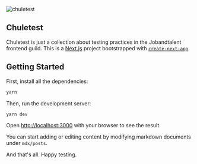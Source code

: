 ![chuletest](https://user-images.githubusercontent.com/1366843/116208346-20cdc080-a741-11eb-876e-8b0d9e44267d.png)

## Chuletest

Chuletest is just a collection about testing practices in the Jobandtalent frontend guild. 
This is a [Next.js](https://nextjs.org/) project bootstrapped with [`create-next-app`](https://github.com/vercel/next.js/tree/canary/packages/create-next-app).

## Getting Started

First, install all the dependencies:

```bash
yarn
```

Then, run the development server:

```bash
yarn dev
```

Open [http://localhost:3000](http://localhost:3000) with your browser to see the result.

You can start adding or editing content by modifying markdown documents under `mdx/posts`.

And that's all. Happy testing.
